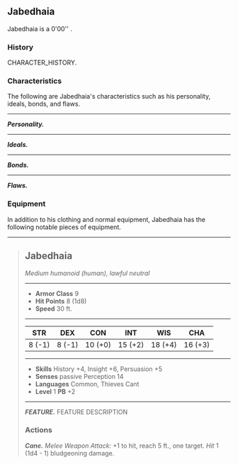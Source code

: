 ## Jabedhaia
Jabedhaia is a 0'00'' .

### History
CHARACTER_HISTORY.

### Characteristics
The following are Jabedhaia's characteristics such as his personality, ideals, bonds, and flaws.
___
***Personality.***

___
***Ideals.***

___
***Bonds.***

___
***Flaws.***


### Equipment
In addition to his clothing and normal equipment, Jabedhaia has the following notable pieces of equipment.

___
> ## Jabedhaia
>*Medium humanoid (human), lawful neutral*
> ___
> - **Armor Class** 9
> - **Hit Points** 8 (1d8)
> - **Speed** 30 ft.
>___
>|   STR   |   DEX   |   CON   |   INT   |   WIS   |   CHA   |
>|:-------:|:-------:|:-------:|:-------:|:-------:|:-------:|
>|  8 (-1) |  8 (-1) | 10 (+0) | 15 (+2) | 18 (+4) | 16 (+3) |
>___
> - **Skills** History +4, Insight +6, Persuasion +5
> - **Senses** passive Perception 14
> - **Languages** Common, Thieves Cant
> - **Level** 1 **PB** +2
> ___
> ***FEATURE.*** FEATURE DESCRIPTION
>
> ### Actions
> ***Cane.*** *Melee Weapon Attack:* +1 to hit, reach 5 ft., one target. *Hit* 1 (1d4 - 1) bludgeoning damage. 
>
